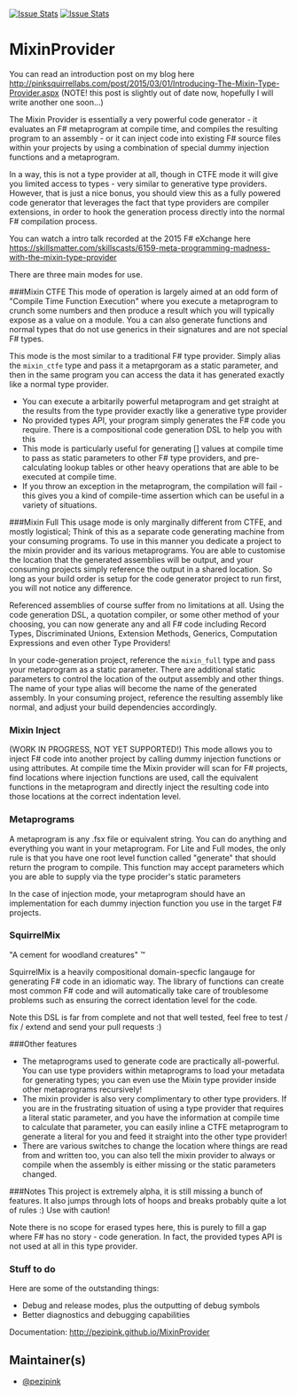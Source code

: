 [![Issue Stats](http://issuestats.com/github/pezipink/MixinProvider/badge/issue)](http://issuestats.com/github/pezipink/MixinProvider)
[![Issue Stats](http://issuestats.com/github/pezipink/MixinProvider/badge/pr)](http://issuestats.com/github/pezipink/MixinProvider)

# MixinProvider

You can read an introduction post on my blog here http://pinksquirrellabs.com/post/2015/03/01/Introducing-The-Mixin-Type-Provider.aspx  (NOTE! this post is slightly out of date now, hopefully I will write another one soon...)

The Mixin Provider is essentially a very powerful code generator - it evaluates an F# metaprogram at compile time, and compiles the resulting program to an assembly - or it can inject code into existing F# source files within your projects by using a combination of special dummy injection functions and a metaprogram.

In a way, this is not a type provider at all, though in CTFE mode it will give you limited access to types - very similar to generative type providers. However, that is just a nice bonus, you should view this as a fully powered code generator that leverages the fact that type providers are compiler extensions, in order to hook the generation process directly into the normal F# compilation process.

You can watch a intro talk recorded at the 2015 F# eXchange here https://skillsmatter.com/skillscasts/6159-meta-programming-madness-with-the-mixin-type-provider

There are three main modes for use.

###Mixin CTFE
This mode of operation is largely aimed at an odd form of "Compile Time Function Execution" where you execute a metaprogram to crunch some numbers and then produce a result which you will typically expose as a value on a module.  You a can also generate functions and normal types that do not use generics in their signatures and are not special F# types.

This mode is the most similar to a traditional F# type provider.  Simply alias the `mixin_ctfe` type and pass it a metaprgoram as a static parameter, and then in the same program you can access the data it has generated exactly like a normal type provider.

* You can execute a arbitarily powerful metaprogram and get straight at the results from the type provider exactly like a generative type provider
* No provided types API, your program simply generates the F# code you require.  There is a compositional code generation DSL to help you with this
* This mode is particularly useful for generating [<Literal>] values at compile time to pass as static parameters to other F# type providers, and pre-calculating lookup tables or other heavy operations that are able to be executed at compile time.
* If you throw an exception in the metaprogram, the compilation will fail - this gives you a kind of compile-time assertion which can be useful in a variety of situations.

###Mixin Full
This usage mode is only marginally different from CTFE, and mostly logistical; Think of this as a separate code generating machine from your consuming programs.  To use in this manner you dedicate a project to the mixin provider and its various metaprograms.  You are able to customise the location that the generated assemblies will be output, and your consuming projects simply reference the output in a shared location.  So long as your build order is setup for the code generator project to run first, you will not notice any difference.

Referenced assemblies of course suffer from no limitations at all.  Using the code generation DSL, a quotation compiler, or some other method of your choosing, you can now generate any and all F# code including Record Types, Discriminated Unions, Extension Methods, Generics, Computation Expressions and even other Type Providers!

In your code-generation project, reference the `mixin_full` type and pass your metaprogram as a static parameter.  There are additional static parameters to control the location of the output assembly and other things.  The name of your type alias will become the name of the generated assembly.  In your consuming project, reference the resulting assembly like normal, and adjust your build dependencies accordingly.

### Mixin Inject
(WORK IN PROGRESS, NOT YET SUPPORTED!)
This mode allows you to inject F# code into another project by calling dummy injection functions or using attributes.  At compile time the Mixin provider will scan for F# projects, find locations where injection functions are used, call the equivalent functions in the metaprogram and directly inject the resulting code into those locations at the correct indentation level.  

### Metaprograms
A metaprogram is any .fsx file or equivalent string.  You can do anything and everything you want in your metaprogram. For Lite and Full modes, the only rule is that you have one root level function called "generate" that should return the program to compile. This function may accept parameters which you are able to supply via the type procider's static parameters

In the case of injection mode, your metaprogram should have an implementation for each dummy injection function you use in the target F# projects.

### SquirrelMix
"A cement for woodland creatures" ™

SquirrelMix is a heavily compositional domain-specfic langauge for generating F# code in an idiomatic way.  The library of functions can create most common F# code and will automatically take care of troublesome problems such as ensuring the correct identation level for the code.

Note this DSL is far from complete and not that well tested, feel free to test / fix / extend and send your pull requests :)

###Other features

* The metaprograms used to generate code are practically all-powerful.  You can use type providers within metaprograms to load your metadata for generating types; you can even use the Mixin type provider inside other metaprograms recursively!
* The mixin provider is also very complimentary to other type providers.  If you are in the frustrating situation of using a type provider that requires a literal static parameter, and you have the information at compile time to calculate that parameter, you can easily inline a CTFE metaprogram to generate a literal for you and feed it straight into the other type provider! 
* There are various switches to change the location where things are read from and written too, you can also tell the mixin provider to always or compile when the assembly is either missing or the static parameters changed.


###Notes
This project is extremely alpha, it is still missing a bunch of features.  It also jumps through lots of hoops and breaks probably quite a lot of rules :)  Use with caution!

Note there is no scope for erased types here, this is purely to fill a gap where F# has no story - code generation.  In fact, the provided types API is not used at all in this type provider. 

### Stuff to do
Here are some of the outstanding things: 

* Debug and release modes, plus the outputting of debug symbols
* Better diagnostics and debugging capabilities

Documentation: http://pezipink.github.io/MixinProvider

## Maintainer(s)

- [@pezipink](https://github.com/pezipink)



